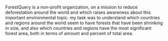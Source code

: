  ForestQuery is a non-profit organization, on a mission to reduce deforestation around the world and which raises awareness about this important environmental topic.
 my task was to understand which countries and regions around the world seem to have forests that have been shrinking in size, and also which countries and regions have the most significant forest area, both in terms of amount and percent of total area.
